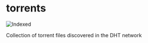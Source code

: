 torrents 
========
![Indexed](https://img.shields.io/badge/indexed-169124-blue)

Collection of torrent files discovered in the DHT network
